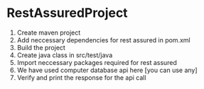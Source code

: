 # RestAssuredProject

1. Create maven project
2. Add neccessary dependencies for rest assured in pom.xml
3. Build the project
4. Create java class in src/test/java
5. Import neccessary packages required for rest assured
6. We have used computer database api here [you can use any]
7. Verify and print the response for the api call
